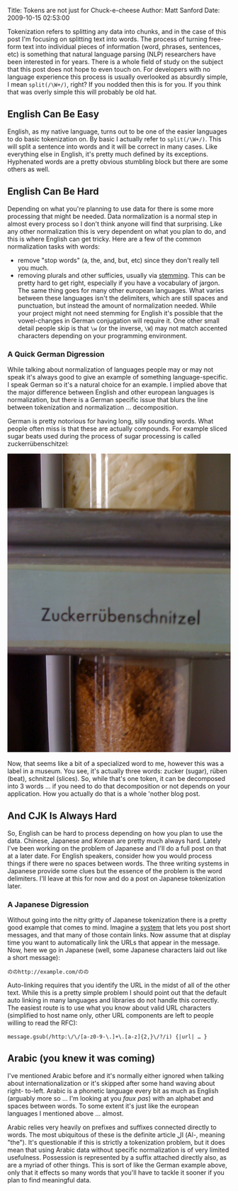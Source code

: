 Title: Tokens are not just for Chuck-e-cheese
Author: Matt Sanford
Date: 2009-10-15 02:53:00

Tokenization refers to splitting any data into chunks, and in the case of this
post I'm focusing on splitting text into words. The process of turning free-
form text into individual pieces of information (word, phrases, sentences,
etc) is something that natural language parsing (NLP) researchers have been
interested in for years. There is a whole field of study on the subject that
this post does not hope to even touch on. For developers with no language
experience this process is usually overlooked as absurdly simple, I mean
`split(/\W+/)`, right? If you nodded then this is for you. If you think that
was overly simple this will probably be old hat.

## English Can Be Easy

English, as my native language, turns out to be one of the easier languages to
do basic tokenization on. By basic I actually refer to `split(/\W+/)`. This
will split a sentence into words and it will be correct in many cases. Like
everything else in English, it's pretty much defined by its exceptions.
Hyphenated words are a pretty obvious stumbling block but there are some
others as well.

## English Can Be Hard

Depending on what you're planning to use data for there is some more
processing that might be needed. Data normalization is a normal step in almost
every process so I don't think anyone will find that surprising. Like any
other normalization this is very dependent on what you plan to do, and this is
where English can get tricky. Here are a few of the common normalization tasks
with words:

  * remove "stop words" (a, the, and, but, etc) since they don't really tell you much.
  * removing plurals and other sufficies, usually via [stemming](http://en.wikipedia.org/wiki/Stemming). This can be pretty hard to get right, especially if you have a vocabulary of jargon.
The same thing goes for many other european languages. What varies between
these languages isn't the delimiters, which are still spaces and punctuation,
but instead the amount of normalization needed. While your project might not
need stemming for English it's possible that the vowel-changes in German
conjugation will require it. One other small detail people skip is that `\w`
(or the inverse, `\W`) may not match accented characters depending on your
programming environment.

### A Quick German Digression

While talking about normalization of languages people may or may not speak
it's always good to give an example of something language-specific. I speak
German so it's a natural choice for an example. I implied above that the major
difference between English and other european languages is normalization, but
there is a German specific issue that blurs the line between tokenization and
normalization … decomposition.

German is pretty notorious for having long, silly sounding words. What people
often miss is that these are actually compounds. For example sliced sugar
beats used during the process of sugar processing is called
zuckerrübenschitzel:

![zuckerrübenschitzel](tokens-are-not-just-for-chuck-e-cheese/zuckerruebenschitzel.jpg)

Now, that seems like a bit of a specialized word to me, however this was a
label in a museum. You see, it's actually three words: zucker (sugar), rüben
(beat), schnitzel (slices). So, while that's one token, it can be decomposed
into 3 words … if you need to do that decomposition or not depends on your
application. How you actually do that is a whole 'nother blog post.

## And CJK Is Always Hard

So, English can be hard to process depending on how you plan to use the data.
Chinese, Japanese and Korean are pretty much always hard. Lately I've been
working on the problem of Japanese and I'll do a full post on that at a later
date. For English speakers, consider how you would process things if there
were no spaces between words. The three writing systems in Japanese provide
some clues but the essence of the problem is the word delimiters. I'll leave
at this for now and do a post on Japanese tokenization later.

### A Japanese Digression

Without going into the nitty gritty of Japanese tokenization there is a pretty
good example that comes to mind. Imagine a [system](http://twitter.com) that
lets you post short messages, and that many of those contain links. Now assume
that at display time you want to automatically link the URLs that appear in
the message. Now, here we go in Japanese (well, some Japanese characters laid
out like a short message):

    
    ののhttp://example.com/のの

Auto-linking requires that you identify the URL in the midst of all of the
other text. While this is a pretty simple problem I should point out that the
default auto linking in many languages and libraries do not handle this
correctly. The easiest route is to use what you know about valid URL
characters (simplified to host name only, other URL components are left to
people willing to read the RFC):

    
    message.gsub(/http:\/\/[a-z0-9-\.]+\.[a-z]{2,}\/?/i) {|url| … }

## Arabic (you knew it was coming)

I've mentioned Arabic before and it's normally either ignored when talking
about internationalization or it's skipped after some hand waving about right-
to-left. Arabic is a phonetic language every bit as much as English (arguably
more so … I'm looking at you _faux pas_) with an alphabet and spaces between
words. To some extent it's just like the european languages I mentioned above
… almost.

Arabic relies very heavily on prefixes and suffixes connected directly to
words. The most ubiquitous of these is the definite article ال (Al-, meaning
"the"). It's questionable if this is strictly a tokenization problem, but it
does mean that using Arabic data without specific normalization is of very
limited usefulness. Possession is represented by a suffix attached directly
also, as are a myriad of other things. This is sort of like the German example
above, only that it effects so many words that you'll have to tackle it sooner
if you plan to find meaningful data.

